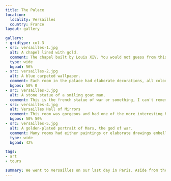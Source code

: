 ```yaml
---
title: The Palace
location:
  locality: Versailles
  country: France
layout: gallery

gallery:
- gridtype: col-3
- src: versailles-1.jpg
  alt: A chapel lined with gold.
  comment: The chapel built by Louis XIV. You would not guess from this photo that I was surrounded by a dozen people also taking photos.
  type: wide
  bgpad: 56%
- src: versailles-2.jpg
  alt: A blue carpeted wallpaper.
  comment: Each room in the palace had elaborate decorations, all color coded. There were rooms with the exact same carpet on the wall except in various different colors.
  bgpos: 50% 0
- src: versailles-3.jpg
  alt: A stone statue of a smiling goat man.
  comment: This is the french statue of war or something, I can't remember exactly. His disposition didn't really match the description that's for sure.
- src: versailles-4.jpg
  alt: Versailles Hall of Mirrors
  comment: This room was gorgeous and had one of the more interesting histories. It has mirrors opposing each window to make it a bright, lavish tribute to the king. The only problem was the 600-odd people walking around taking selfies inside of it, which I had to crop out of this photo.
  bgpos: 50% 50%
- src: versailles-5.jpg
  alt: A golden-plated portrait of Mars, the god of war.
  comment: Many rooms had either paintings or elaborate drawings embellished with all sorts of gold. This is depicting Mars, the god of war.
  type: wide
  bgpad: 42%

tags:
- art
- tours

summary: We went to Versailles on our last day in Paris. Aside from the insane amount of tourists, it was pretty neat.
---
```

